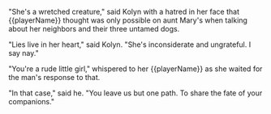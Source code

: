 "She's a wretched creature," said Kolyn with a hatred in her face that {{playerName}} thought was only possible on aunt Mary's when talking about her neighbors and their three untamed dogs.

"Lies live in her heart," said Kolyn. "She's inconsiderate and ungrateful. I say nay."

"You're a rude little girl," whispered to her {{playerName}} as she waited for the man's response to that.

"In that case," said he. "You leave us but one path. To share the fate of your companions."
